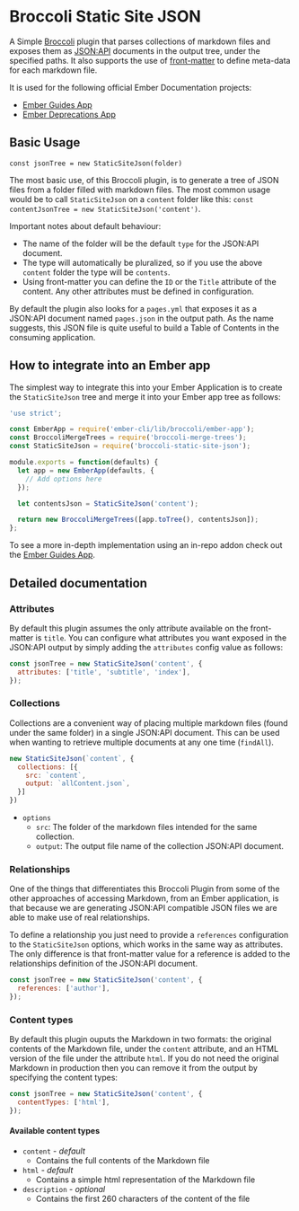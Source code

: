 # Broccoli Static Site JSON

A Simple [Broccoli](https://github.com/broccolijs/broccoli) plugin that parses collections of markdown
files and exposes them as [JSON:API](http://jsonapi.org/) documents in the output tree, under the
specified paths. It also supports the use of
[front-matter](https://www.npmjs.com/package/front-matter) to define meta-data for each markdown
file.

It is used for the following official Ember Documentation projects: 
- [Ember Guides App](https://github.com/ember-learn/guides-app) 
- [Ember Deprecations App](https://github.com/ember-learn/deprecation-app)

## Basic Usage

`const jsonTree = new StaticSiteJson(folder)`

The most basic use, of this Broccoli plugin, is to generate a tree of JSON files from a folder filled
with markdown files. The most common usage would be to call `StaticSiteJson` on a `content` folder
like this: `const contentJsonTree = new StaticSiteJson('content')`.

Important notes about default behaviour:
- The name of the folder will be the default `type` for the JSON:API document.
- The type will automatically be pluralized, so if you use the above `content` folder the type will
be `contents`.
- Using front-matter you can define the `ID` or the `Title` attribute of the content. Any other
attributes must be defined in configuration.

By default the plugin also looks for a `pages.yml` that exposes it as a JSON:API document named
`pages.json` in the output path. As the name suggests, this JSON file is quite useful to build a
Table of Contents in the consuming application.

## How to integrate into an Ember app
The simplest way to integrate this into your Ember Application is to create the `StaticSiteJson` tree
and merge it into your Ember app tree as follows:

```javascript
'use strict';

const EmberApp = require('ember-cli/lib/broccoli/ember-app');
const BroccoliMergeTrees = require('broccoli-merge-trees');
const StaticSiteJson = require('broccoli-static-site-json');

module.exports = function(defaults) {
  let app = new EmberApp(defaults, {
    // Add options here
  });

  let contentsJson = StaticSiteJson('content');

  return new BroccoliMergeTrees([app.toTree(), contentsJson]);
};
```

To see a more in-depth implementation using an in-repo addon check out the [Ember Guides
App](https://github.com/ember-learn/guides-app).

## Detailed documentation

### Attributes
By default this plugin assumes the only attribute available on the front-matter is `title`. You
can configure what attributes you want exposed in the JSON:API output by simply adding the
`attributes` config value as follows:

```javascript
const jsonTree = new StaticSiteJson('content', {
  attributes: ['title', 'subtitle', 'index'],
});
```

### Collections
Collections are a convenient way of placing multiple markdown files (found under the same folder) in
a single JSON:API document. This can be used when wanting to retrieve multiple documents at any one
time (`findAll`).

```javascript
new StaticSiteJson(`content`, {
  collections: [{
    src: `content`,
    output: `allContent.json`,
  }]
})
```

* `options`
  * `src`: The folder of the markdown files intended for the same collection.
  * `output`: The output file name of the collection JSON:API document.

### Relationships
One of the things that differentiates this Broccoli Plugin from some of the other approaches of
accessing Markdown, from an Ember application, is that because we are generating JSON:API compatible
JSON files we are able to make use of real relationships.

To define a relationship you just need to provide a `references` configuration to the `StaticSiteJson`
options, which works in the same way as attributes. The only difference is that front-matter value
for a reference is added to the relationships definition of the JSON:API document.

```javascript
const jsonTree = new StaticSiteJson('content', {
  references: ['author'],
});
```

### Content types

By default this plugin ouputs the Markdown in two formats: the original contents of the Markdown
file, under the `content` attribute, and an HTML version of the file under the attribute `html`. If you
do not need the original Markdown in production then you can remove it from the output by
specifying the content types:

```javascript
const jsonTree = new StaticSiteJson('content', {
  contentTypes: ['html'],
});
```

#### Available content types

- `content` - _default_
  - Contains the full contents of the Markdown file
- `html` - _default_
  - Contains a simple html representation of the Markdown file
- `description` - _optional_
  - Contains the first 260 characters of the content of the file
